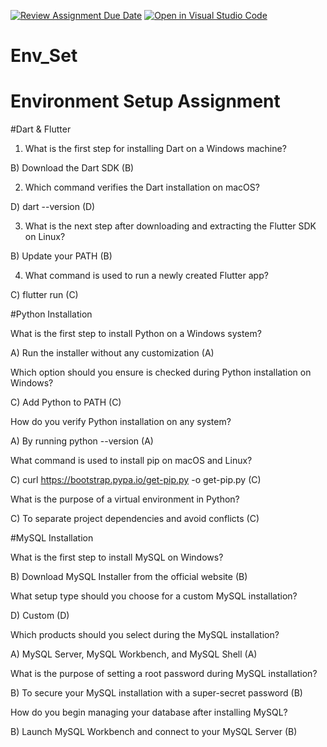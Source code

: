 [![Review Assignment Due Date](https://classroom.github.com/assets/deadline-readme-button-22041afd0340ce965d47ae6ef1cefeee28c7c493a6346c4f15d667ab976d596c.svg)](https://classroom.github.com/a/vnsr1XuU)
[![Open in Visual Studio Code](https://classroom.github.com/assets/open-in-vscode-2e0aaae1b6195c2367325f4f02e2d04e9abb55f0b24a779b69b11b9e10269abc.svg)](https://classroom.github.com/online_ide?assignment_repo_id=16203686&assignment_repo_type=AssignmentRepo)
# Env_Set

# Environment Setup Assignment

#Dart & Flutter

1. What is the first step for installing Dart on a Windows machine?


B) Download the Dart SDK (B)



2. Which command verifies the Dart installation on macOS?


D) dart --version (D)


3. What is the next step after downloading and extracting the Flutter SDK on Linux?

B) Update your PATH (B)



4. What command is used to run a newly created Flutter app?

C) flutter run (C)

#Python Installation

What is the first step to install Python on a Windows system?

A) Run the installer without any customization (A)


Which option should you ensure is checked during Python installation on Windows?


C) Add Python to PATH (C)


How do you verify Python installation on any system?

A) By running python --version (A)

What command is used to install pip on macOS and Linux?


C) curl https://bootstrap.pypa.io/get-pip.py -o get-pip.py (C)


What is the purpose of a virtual environment in Python?


C) To separate project dependencies and avoid conflicts (C)

#MySQL Installation

What is the first step to install MySQL on Windows?


B) Download MySQL Installer from the official website (B)

What setup type should you choose for a custom MySQL installation?


D) Custom (D)

Which products should you select during the MySQL installation?

A) MySQL Server, MySQL Workbench, and MySQL Shell (A)


What is the purpose of setting a root password during MySQL installation?

B) To secure your MySQL installation with a super-secret password (B)

How do you begin managing your database after installing MySQL?


B) Launch MySQL Workbench and connect to your MySQL Server (B)